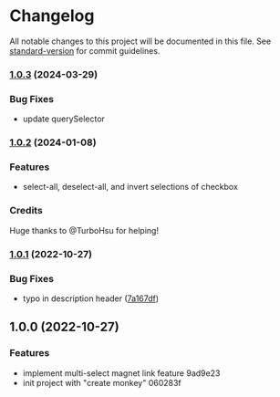 # Changelog

All notable changes to this project will be documented in this file. See [standard-version](https://github.com/conventional-changelog/standard-version) for commit guidelines.

### [1.0.3](https://github.com/Zebeqo/mikanani-script/compare/v1.0.2...v1.0.3) (2024-03-29)

### Bug Fixes

* update querySelector

### [1.0.2](https://github.com/Zebeqo/mikanani-script/compare/v1.0.1...v1.0.2) (2024-01-08)

### Features

* select-all, deselect-all, and invert selections of checkbox

### Credits

Huge thanks to @TurboHsu for helping!

### [1.0.1](https://github.com/Zebeqo/mikanani-script/compare/v1.0.0...v1.0.1) (2022-10-27)


### Bug Fixes

* typo in description header ([7a167df](https://github.com/Zebeqo/mikanani-script/commit/7a167df7b484372b671c719033176d81d98b7941))

## 1.0.0 (2022-10-27)


### Features

* implement multi-select magnet link feature 9ad9e23
* init project with "create monkey" 060283f
